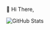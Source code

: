 👋 Hi There,

![GitHub Stats](https://github-readme-stats.vercel.app/api?username=mayank-bhalotkar&theme=radical)
